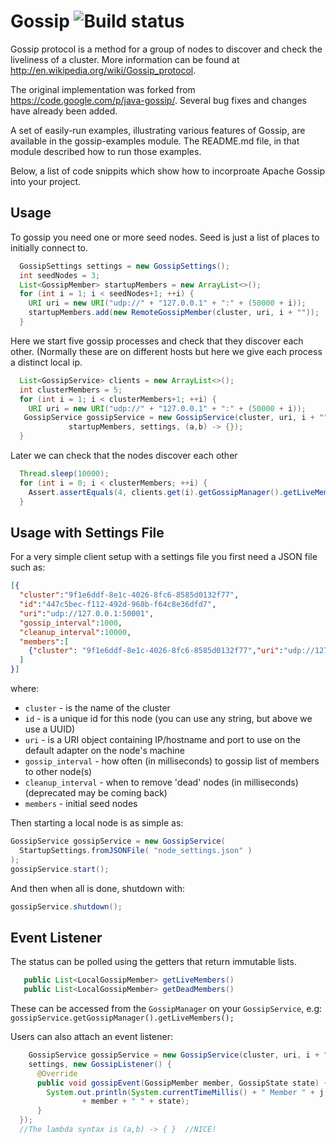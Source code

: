 # Gossip ![Build status](https://travis-ci.org/edwardcapriolo/incubator-gossip.svg?)

Gossip protocol is a method for a group of nodes to discover and check the liveliness of a cluster. More information can
be found at http://en.wikipedia.org/wiki/Gossip_protocol.

The original implementation was forked from https://code.google.com/p/java-gossip/. Several bug fixes and changes have
already been added.

A set of easily-run examples, illustrating various features of Gossip, are available in the gossip-examples module. The
README.md file, in that module described how to run those examples.

Below, a list of code snippits which show how to incorproate Apache Gossip into your project.

Usage
-----

To gossip you need one or more seed nodes. Seed is just a list of places to initially connect to.

```java
  GossipSettings settings = new GossipSettings();
  int seedNodes = 3;
  List<GossipMember> startupMembers = new ArrayList<>();
  for (int i = 1; i < seedNodes+1; ++i) {
    URI uri = new URI("udp://" + "127.0.0.1" + ":" + (50000 + i));
    startupMembers.add(new RemoteGossipMember(cluster, uri, i + ""));
  }
```

Here we start five gossip processes and check that they discover each other. (Normally these are on different hosts but
here we give each process a distinct local ip.

```java
  List<GossipService> clients = new ArrayList<>();
  int clusterMembers = 5;
  for (int i = 1; i < clusterMembers+1; ++i) {
    URI uri = new URI("udp://" + "127.0.0.1" + ":" + (50000 + i));
   GossipService gossipService = new GossipService(cluster, uri, i + "",
             startupMembers, settings, (a,b) -> {});
  }
```

Later we can check that the nodes discover each other

```java
  Thread.sleep(10000);
  for (int i = 0; i < clusterMembers; ++i) {
    Assert.assertEquals(4, clients.get(i).getGossipManager().getLiveMembers().size());
  }
```

Usage with Settings File
-----

For a very simple client setup with a settings file you first need a JSON file such as:

```json
[{
  "cluster":"9f1e6ddf-8e1c-4026-8fc6-8585d0132f77",
  "id":"447c5bec-f112-492d-968b-f64c8e36dfd7",
  "uri":"udp://127.0.0.1:50001",
  "gossip_interval":1000,
  "cleanup_interval":10000,
  "members":[
    {"cluster": "9f1e6ddf-8e1c-4026-8fc6-8585d0132f77","uri":"udp://127.0.0.1:5000"}
  ]
}]
```

where:

* `cluster` - is the name of the cluster
* `id` - is a unique id for this node (you can use any string, but above we use a UUID)
* `uri` - is a URI object containing IP/hostname and port to use on the default adapter on the node's machine
* `gossip_interval` - how often (in milliseconds) to gossip list of members to other node(s)
* `cleanup_interval` - when to remove 'dead' nodes (in milliseconds) (deprecated may be coming back)
* `members` - initial seed nodes

Then starting a local node is as simple as:

```java
GossipService gossipService = new GossipService(
  StartupSettings.fromJSONFile( "node_settings.json" )
);
gossipService.start();
```

And then when all is done, shutdown with:

```java
gossipService.shutdown();
```

Event Listener
------

The status can be polled using the getters that return immutable lists.

```java
   public List<LocalGossipMember> getLiveMembers()
   public List<LocalGossipMember> getDeadMembers()
```

These can be accessed from the `GossipManager` on your `GossipService`, e.g:
`gossipService.getGossipManager().getLiveMembers();`

Users can also attach an event listener:

```java
    GossipService gossipService = new GossipService(cluster, uri, i + "", startupMembers,
    settings, new GossipListener() {
      @Override
      public void gossipEvent(GossipMember member, GossipState state) {
        System.out.println(System.currentTimeMillis() + " Member " + j + " reports "
                + member + " " + state);
      }
  });
  //The lambda syntax is (a,b) -> { }  //NICE!
```

